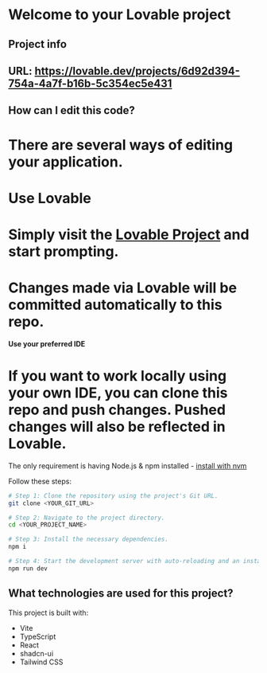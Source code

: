 # Welcome to your Lovable project

## Project info

 ## **URL**: https://lovable.dev/projects/6d92d394-754a-4a7f-b16b-5c354ec5e431

## How can I edit this code?

# There are several ways of editing your application.

# **Use Lovable**

# Simply visit the [Lovable Project](https://lovable.dev/projects/6d92d394-754a-4a7f-b16b-5c354ec5e431) and start prompting.

# Changes made via Lovable will be committed automatically to this repo.

**Use your preferred IDE**

# If you want to work locally using your own IDE, you can clone this repo and push changes. Pushed changes will also be reflected in Lovable.

The only requirement is having Node.js & npm installed - [install with nvm](https://github.com/nvm-sh/nvm#installing-and-updating)

Follow these steps:

```sh
# Step 1: Clone the repository using the project's Git URL.
git clone <YOUR_GIT_URL>

# Step 2: Navigate to the project directory.
cd <YOUR_PROJECT_NAME>

# Step 3: Install the necessary dependencies.
npm i

# Step 4: Start the development server with auto-reloading and an instant preview.
npm run dev
```

## What technologies are used for this project?

This project is built with:

- Vite
- TypeScript
- React
- shadcn-ui
- Tailwind CSS

